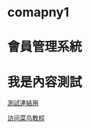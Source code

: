 # comapny1
<h1>會員管理系統</h1>
<p>
<h1>我是內容測試</h1>  
<a href="https://yahoo.com/">測試連結用</a>
<p>
<a href="https://www.runoob.com/">访问菜鸟教程</a>
  
